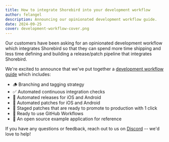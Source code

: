 ```yaml
---
title: How to integrate Shorebird into your development workflow
author: felangel
description: Announcing our opinionated development workflow guide.
date: 2024-09-25
cover: development-workflow-cover.png
---
```


Our customers have been asking for an opinionated development workflow
which integrates Shorebird so that they can spend more time shipping and less
time defining and building a release/patch pipeline that integrates Shorebird.

We're excited to announce that we've put together a [development
workflow guide](https://docs.shorebird.dev/guides/development-workflow) which
includes:

- 🪵 Branching and tagging strategy
- ✅ Automated continuous integration checks
- 🚀 Automated releases for iOS and Android
- 🧩 Automated patches for iOS and Android
- 👀 Staged patches that are ready to promote to production with 1 click
- 🐙 Ready to use GitHub Workflows
- 💙 An open source example application for reference

If you have any questions or feedback, reach out to us on
[Discord](https://discord.gg/shorebird) -- we'd love to help!
